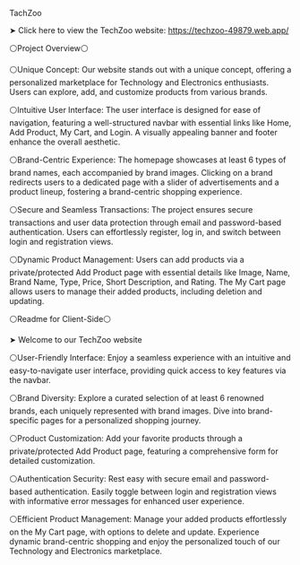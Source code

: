 TachZoo

➤ Click here to view the TechZoo website: https://techzoo-49879.web.app/


⚪Project Overview⚪

⚪Unique Concept: Our website stands out with a unique concept, offering a personalized marketplace for Technology and Electronics enthusiasts. Users can explore, add, and customize products from various brands.


⚪Intuitive User Interface: The user interface is designed for ease of navigation, featuring a well-structured navbar with essential links like Home, Add Product, My Cart, and Login. A visually appealing banner and footer enhance the overall aesthetic.


⚪Brand-Centric Experience: The homepage showcases at least 6 types of brand names, each accompanied by brand images. Clicking on a brand redirects users to a dedicated page with a slider of advertisements and a product lineup, fostering a brand-centric shopping experience.


⚪Secure and Seamless Transactions: The project ensures secure transactions and user data protection through email and password-based authentication. Users can effortlessly register, log in, and switch between login and registration views.


⚪Dynamic Product Management: Users can add products via a private/protected Add Product page with essential details like Image, Name, Brand Name, Type, Price, Short Description, and Rating. The My Cart page allows users to manage their added products, including deletion and updating.




⚪Readme for Client-Side⚪

➤ Welcome to our TechZoo website


⚪User-Friendly Interface: Enjoy a seamless experience with an intuitive and easy-to-navigate user interface, providing quick access to key features via the navbar.


⚪Brand Diversity: Explore a curated selection of at least 6 renowned brands, each uniquely represented with brand images. Dive into brand-specific pages for a personalized shopping journey.


⚪Product Customization: Add your favorite products through a private/protected Add Product page, featuring a comprehensive form for detailed customization.


⚪Authentication Security: Rest easy with secure email and password-based authentication. Easily toggle between login and registration views with informative error messages for enhanced user experience.


⚪Efficient Product Management: Manage your added products effortlessly on the My Cart page, with options to delete and update. Experience dynamic brand-centric shopping and enjoy the personalized touch of our Technology and Electronics marketplace.
